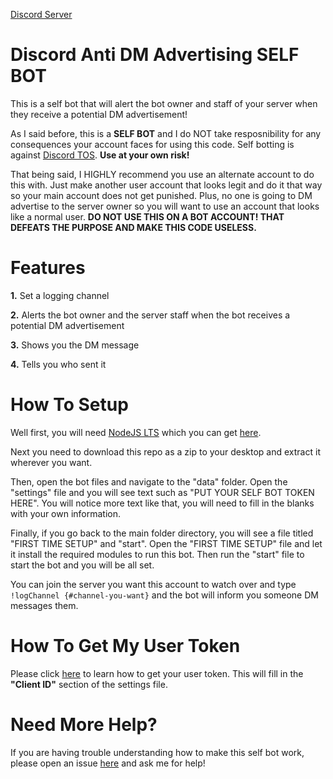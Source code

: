 [Discord Server](https://discord.gg/tyT2CwN)

# Discord Anti DM Advertising SELF BOT

 This is a self bot that will alert the bot owner and staff of your server when they receive a potential DM advertisement!
 
 As I said before, this is a **SELF BOT** and I do NOT take resposnibility for any consequences your account faces for using this code. Self botting is against [Discord TOS](https://discordapp.com/terms). **Use at your own risk!**
 
 That being said, I HIGHLY recommend you use an alternate account to do this with. Just make another user account that looks legit and do it that way so your main account does not get punished. Plus, no one is going to DM advertise to the server owner so you will want to use an account that looks like a normal user. **DO NOT USE THIS ON A BOT ACCOUNT! THAT DEFEATS THE PURPOSE AND MAKE THIS CODE USELESS.**
 
# Features

**1.** Set a logging channel

**2.** Alerts the bot owner and the server staff when the bot receives a potential DM advertisement

**3.** Shows you the DM message

**4.** Tells you who sent it

# How To Setup

Well first, you will need [NodeJS LTS](https://nodejs.org/en/) which you can get [here](https://nodejs.org/en/).

Next you need to download this repo as a zip to your desktop and extract it wherever you want.

Then, open the bot files and navigate to the "data" folder. Open the "settings" file and you will see text such as "PUT YOUR SELF BOT TOKEN HERE". You will notice more text like that, you will need to fill in the blanks with your own information.

Finally, if you go back to the main folder directory, you will see a file titled "FIRST TIME SETUP" and "start". Open the "FIRST TIME SETUP" file and let it install the required modules to run this bot. Then run the "start" file to start the bot and you will be all set. 

You can join the server you want this account to watch over and type `!logChannel {#channel-you-want}` and the bot will inform you someone DM messages them.

# How To Get My User Token

Please click [here](https://github.com/Tyrrrz/DiscordChatExporter/wiki/Obtaining-Token-and-Channel-IDs#how-to-get-user-token) to learn how to get your user token. This will fill in the **"Client ID"** section of the settings file.

# Need More Help?

If you are having trouble understanding how to make this self bot work, please open an issue [here](https://github.com/xkyrux/Discord-Anti-DM-Advertising/issues) and ask me for help!
